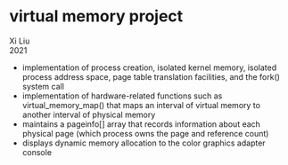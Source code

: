 # virtual memory project
Xi Liu </br>
2021 </br>
* implementation of process creation,
isolated kernel memory,
isolated process address space,
page table translation facilities,
and the fork() system call 
* implementation of hardware-related functions such as 
virtual_memory_map() that maps an interval of
virtual memory to another interval of physical 
memory
* maintains a pageinfo[] array that records 
information about each physical page (which process
owns the page and reference count)
* displays dynamic memory allocation to the 
color graphics adapter console

